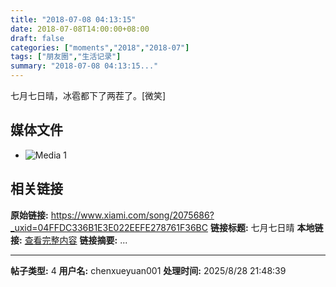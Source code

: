 ```yaml
---
title: "2018-07-08 04:13:15"
date: 2018-07-08T14:00:00+08:00
draft: false
categories: ["moments","2018","2018-07"]
tags: ["朋友圈","生活记录"]
summary: "2018-07-08 04:13:15..."
---
```


七月七日晴，冰雹都下了两茬了。[微笑]

## 媒体文件

- ![Media 1](/Moments/photos/2018-07-08/201807080413150.jpg)

## 相关链接

**原始链接:** https://www.xiami.com/song/2075686?_uxid=04FFDC336B1E3E022EEFE278761F36BC
**链接标题:** 七月七日晴
**本地链接:** [查看完整内容](/link_content/2018/07/2018-07-08-4/link_content/)
**链接摘要:** ...

---

**帖子类型:** 4
**用户名:** chenxueyuan001
**处理时间:** 2025/8/28 21:48:39